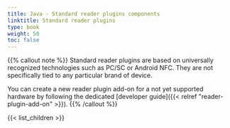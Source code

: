 ```yaml
---
title: Java - Standard reader plugins components
linktitle: Standard reader plugins
type: book
weight: 50
toc: false
---
```


{{% callout note %}}
Standard reader plugins are based on universally recognized technologies such as PC/SC or Android NFC. They are not specifically tied to any particular brand of device.

You can create a new reader plugin add-on for a not yet supported hardware by following the dedicated [developer guide]({{< relref "reader-plugin-add-on" >}}).
{{% /callout %}}

{{< list_children >}}